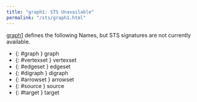 ```yaml
---
title: "graph1: STS Unavailable"
permalink: "/sts/graph1.html"
---
```






[graph1](/cd/graph1)
defines the following Names, but STS signatures are not currently available.


 *  {: #graph } graph
 *  {: #vertexset } vertexset
 *  {: #edgeset } edgeset
 *  {: #digraph } digraph
 *  {: #arrowset } arrowset
 *  {: #source } source
 *  {: #target } target